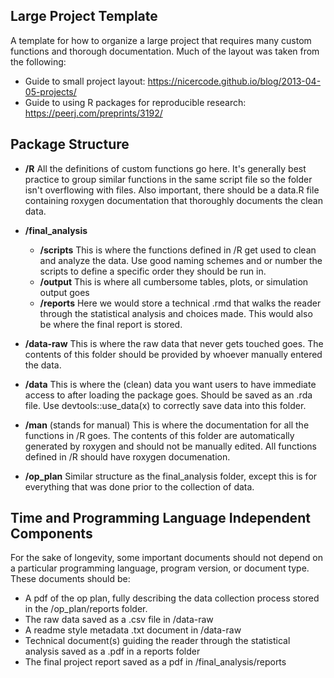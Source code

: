 ## Large Project Template

A template for how to organize a large project that requires many custom functions and thorough documentation. Much of the layout was taken from the following:

* Guide to small project layout: https://nicercode.github.io/blog/2013-04-05-projects/
* Guide to using R packages for reproducible research: https://peerj.com/preprints/3192/

## Package Structure

* __/R__
  All the definitions of custom functions go here. It's generally best practice to group similar functions in the same script file so the folder isn't overflowing with files. Also important, there should be a data.R file containing roxygen documentation that thoroughly documents the clean data.
  
* __/final_analysis__
  * __/scripts__ This is where the functions defined in /R get used to clean and analyze the data. Use good naming schemes and or number the scripts to define a specific order they should be run in.
  * __/output__ This is where all cumbersome tables, plots, or simulation output goes
  * __/reports__ Here we would store a technical .rmd that walks the reader through the statistical analysis and choices made. This would also be where the final report is stored.
 
 * __/data-raw__ This is where the raw data that never gets touched goes. The contents of this folder should be provided by whoever manually entered the data.
 
 * __/data__ This is where the (clean) data you want users to have immediate access to after loading the package goes. Should be saved as an .rda file. Use devtools::use_data(x) to correctly save data into this folder.

 * __/man__ (stands for manual) This is where the documentation for all the functions in /R goes. The contents of this folder are automatically generated by roxygen and should not be manually edited. All functions defined in /R should have roxygen documenation.

* __/op_plan__ Similar structure as the final_analysis folder, except this is for everything that was done prior to the collection of data.


## Time and Programming Language Independent Components

For the sake of longevity, some important documents should not depend on a particular programming language, program version, or document type. These documents should be:

* A pdf of the op plan, fully describing the data collection process stored in the /op_plan/reports folder.
* The raw data saved as a .csv file in /data-raw
* A readme style metadata .txt document in /data-raw 
* Technical document(s) guiding the reader through the statistical analysis saved as a .pdf in a reports folder
* The final project report saved as a pdf in /final_analysis/reports
